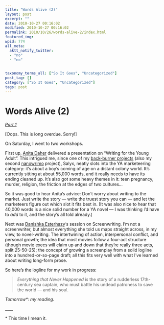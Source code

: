 ```yaml
---
title: "Words Alive (2)"
layout: post
excerpt: ""
date: 2010-10-27 00:16:02
modified: 2010-10-27 00:16:02
permalink: 2010/10/26/words-alive-2/index.html
featured_img: 
wpid: 774
all_meta: 
  aktt_notify_twitter:
  - "no"
  - "no"
  
  
taxonomy_terms_all: ["So It Goes", "Uncategorized"]
post_tag: []
category: ["So It Goes", "Uncategorized"]
tags: post
---
```


# Words Alive (2)

[*Part 1*](http://www.patrickjohanneson.com/deardiary/2010/10/19/words-alive-1/)

\[Oops. This is long overdue. Sorry!\]

On Saturday, I went to two workshops.

First up, [Anita Daher](http://www.anitadaher.com/) delivered a presentation on “Writing for the Young Adult”. This intrigued me, since one of my [back-burner projects](/deardiary/2006/07/20/thirteen-synopses/) (also my second [nanowrimo](http://www.nanowrimo.org/) project), Salyx, neatly slots into the YA marketeering category: it’s about a boy’s coming of age on a distant colony world. It’s currently sitting at about 55,000 words, and it really needs to have its ending cleaned up. It’s also got some heavy themes in it: teen pregnancy, murder, religion, the friction at the edges of two cultures…

So it was good to hear Anita’s advice: Don’t worry about writing to the market. Just write the story — write the truest story you can — and let the marketeers figure out which slot it fits best in. (It was also nice to hear that 40,000 words is a nice solid number for a YA novel — I was thinking I’d have to *add* to it, and the story’s all told already.)

Next was [Danishka Esterhazy](http://www.danishkaesterhazy.com/)‘s session on Screenwriting. I’m not a screenwriter, but almost everything she told us maps straight across, in my view, to novel-writing. The intertwining of action, interpersonal conflict, and personal growth; the idea that most movies follow a four-act structure (though movie execs will claim up and down that they’re really three acts, split 25-50-25); the concept of growing a screenplay from a solid logline into a hundred-or-so-page draft; all this fits very well with what I’ve learned about writing long-form prose.

So here’s the logline for my work in progress:

> *Everything that Never Happened* is the story of a rudderless 17th-century sea captain, who must battle his undead patroness to save the world — and his soul.

*Tomorrow\*: my reading.*

\_\_\_\_

\* This time I mean it.